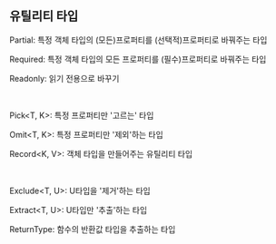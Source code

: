 ## 유틸리티 타입

Partial<T>: 특정 객체 타입의 (모든)프로퍼티를 (선택적)프로퍼티로 바꿔주는 타입

Required<T>: 특정 객체 타입의 모든 프로퍼티를 (필수)프로퍼티로 바꿔주는 타입

Readonly<T>: 읽기 전용으로 바꾸기

​

Pick<T, K>: 특정 프로퍼티만 '고르는' 타입

Omit<T, K>: 특정 프로퍼티만 '제외'하는 타입

Record<K, V>: 객체 타입을 만들어주는 유틸리티 타입

​

Exclude<T, U>: U타입을 '제거'하는 타입

Extract<T, U>: U타입만 '추출'하는 타입

ReturnType<T>: 함수의 반환값 타입을 추출하는 타입
